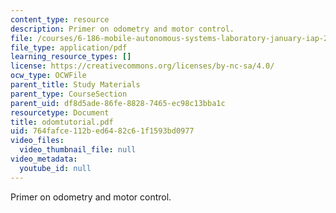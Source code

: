 ```yaml
---
content_type: resource
description: Primer on odometry and motor control.
file: /courses/6-186-mobile-autonomous-systems-laboratory-january-iap-2005/764fafce112bed6482c61f1593bd0977_odomtutorial.pdf
file_type: application/pdf
learning_resource_types: []
license: https://creativecommons.org/licenses/by-nc-sa/4.0/
ocw_type: OCWFile
parent_title: Study Materials
parent_type: CourseSection
parent_uid: df8d5ade-86fe-8828-7465-ec98c13bba1c
resourcetype: Document
title: odomtutorial.pdf
uid: 764fafce-112b-ed64-82c6-1f1593bd0977
video_files:
  video_thumbnail_file: null
video_metadata:
  youtube_id: null
---
```

Primer on odometry and motor control.